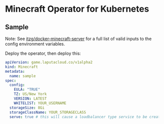 # Minecraft Operator for Kubernetes

## Sample
Note: See [itzg/docker-minecraft-server](https://github.com/itzg/docker-minecraft-server) for a full list of valid inputs to the config environment variables.

Deploy the operator, then deploy this:
```yaml
apiVersion: game.laputacloud.co/v1alpha2
kind: Minecraft
metadata:
  name: sample
spec:
  config:
    EULA: "TRUE"
    TZ: US/New York
    VERSION: LATEST
    WHITELIST: YOUR_USERNAME
  storageSize: 8Gi
  storageClassName: YOUR_STORAGECLASS
  serve: true # this will cause a loadbalancer type service to be created
```
